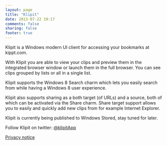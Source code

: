 ```yaml
---
layout: page
title: "Klipit"
date: 2013-07-22 19:17
comments: false
sharing: false
footer: true
---
```


Klipit is a Windows modern UI client for accessing your bookmarks at kippt.com.

With Klipit you are able to view your clips and preview them in the integrated browser window or launch them in the full browser. You can see clips grouped by lists or all in a single list.

Klipit supports the Windows 8 Search charm which lets you easily search from while having a Windows 8 user experience. 

Klipit also supports sharing as a both target (of URLs) and a source, both of which can be activated via the Share charm. Share target support allows you to easily and quickly add new clips from for example Internet Explorer.

Klipit is currently being published to Windows Stored, stay tuned for later.

Follow Klipit on twitter: [@klipitApp][twitter] 

[Privacy notice][privacyNotice]

[twitter]: http://twitter.com/#!/klipitApp
[privacyNotice]: privacy.html